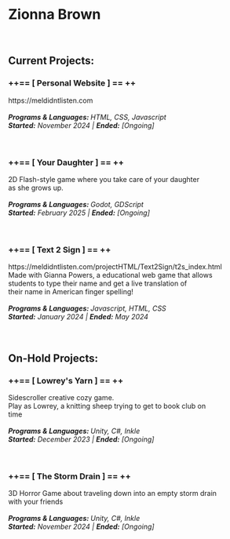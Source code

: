 <h1> Zionna Brown </h1>
<br>
<h2> Current Projects:</h2>
<h3><strong>++== [ Personal Website ] == ++</strong><br></h3>
https://meldidntlisten.com<br>
<br>
<em><strong>Programs & Languages: </strong>HTML, CSS, Javascript<br></em>
<em><strong>Started:</strong> November 2024 | <strong>Ended:</strong> [Ongoing]<br></em>
<br>
<br>
<h3><strong>++== [ Your Daughter ] == ++</strong><br></h3>
2D Flash-style game where you take care of your daughter <br>as she grows up.<br>
<br>
<em><strong>Programs & Languages: </strong>Godot, GDScript<br>
<strong>Started:</strong> February 2025 | <strong>Ended:</strong> [Ongoing]<br></em>
<br>
<br>
<h3><strong>++== [ Text 2 Sign ] == ++</strong><br></h3>
https://meldidntlisten.com/projectHTML/Text2Sign/t2s_index.html<br>
Made with Gianna Powers, a educational web game that allows <br>
students to type their name and get a live translation of<br>
their name in American finger spelling! <br>
<br> 
<em><strong>Programs & Languages: </strong>Javascript, HTML, CSS<br></em>
<em><strong>Started:</strong> January 2024 | <strong>Ended:</strong> May 2024<br></em>
<br>
<br>
<h2> On-Hold Projects:</h2>
<h3><strong>++== [ Lowrey's Yarn ] == ++</strong><br></h3>
Sidescroller creative cozy game. <br>
Play as Lowrey, a knitting sheep trying to get to book club on <br>time<br>
<br>
<em><strong>Programs & Languages: </strong>Unity, C#, Inkle<br>
<strong>Started:</strong> December 2023 | <strong>Ended:</strong> [Ongoing]<br></em>
<br>
<br>
<h3><strong>++== [ The Storm Drain ] == ++</strong><br></h3>
3D Horror Game about traveling down into an empty storm drain <br>with your friends<br>
<br>
<em><strong>Programs & Languages: </strong>Unity, C#, Inkle<br>
<strong>Started:</strong> November 2024 | <strong>Ended:</strong> [Ongoing]<br></em>



